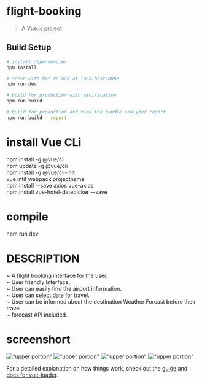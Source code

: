 # flight-booking

> A Vue.js project

## Build Setup

``` bash
# install dependencies
npm install

# serve with hot reload at localhost:8080
npm run dev

# build for production with minification
npm run build

# build for production and view the bundle analyzer report
npm run build --report
```
# install Vue CLi
npm install -g @vue/cli<br>
npm update -g @vue/cli<br>
npm install -g @vue/cli-init<br>
vue intit webpack projectname<br>
npm install --save axios vue-axios<br>
npm install vue-hotel-datepicker --save<br>

# compile
npm run dev

# DESCRIPTION
~ A flight booking interface for the  user. <br>
~ User friendly Interface. <br>
~ User can easily find the airport information. <br>
~ User can select date for travel. <br>
~ User can be informed about the destination Weather Forcast before their travel. <br>
~ forecast API included.<br>
# screenshort
!["upper portion"](https://ibb.co/qMzFrYt)
!["upper portion"](https://ibb.co/z2fnsxm)
!["upper portion"](https://ibb.co/6sWbqDs)
!["upper portion"](https://ibb.co/PZ9cHkN)


For a detailed explanation on how things work, check out the [guide](http://vuejs-templates.github.io/webpack/) and [docs for vue-loader](http://vuejs.github.io/vue-loader).
